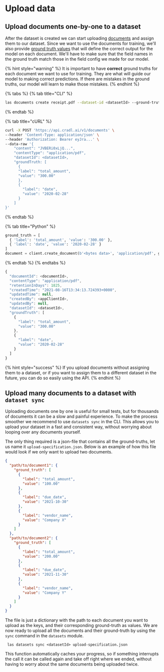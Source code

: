 # Upload data


## Upload documents one-by-one to a dataset

After the dataset is created we can start uploading [documents](../concepts/documents.md) and assign them to our dataset. Since we want to use the documents for training, we'll also provide [ground truth values](../concepts/documents.md#setting-ground-truths) that will define the correct output for the model on each document. We'll have to make sure that the field names in the ground truth match those in the field config we made for our model.

{% hint style="warning" %}
It is important to have **correct** ground truths for each document we want to use for training. They are what will guide our model to making correct predictions. If there are mistakes in the ground truths, our model will learn to make those mistakes.
{% endhint %}

{% tabs %}
{% tab title="CLI" %}
```bash
las documents create receipt.pdf --dataset-id <datasetId> --ground-truth-fields total_amount=300.00 date=2020-02-28
```
{% endtab %}

{% tab title="cURL" %}
```bash
curl -X POST 'https://api.cradl.ai/v1/documents' \
--header 'Content-Type: application/json' \
--header 'Authorization: Bearer eyJra...' \
--data-raw '{
    "content": "JVBERi0xLjQ...",
    "contentType": "application/pdf",
    "datasetId": <datasetId>,
    "groundTruth: [
      {
      "label": "total_amount",
      "value": "300.00"
      },
      {
        "label": "date",
        "value": "2020-02-28"
      }
    ]
}'
```
{% endtab %}

{% tab title="Python" %}
```python
ground_truth = [
  { 'label': 'total_amount', 'value': '300.00' },
  { 'label': 'date', 'value': '2020-02-28' }
]
document = client.create_document(b'<bytes data>', 'application/pdf', ground_truth=ground_truth, dataset_id=<datasetId>)
```
{% endtab %}
{% endtabs %}

```javascript
{
  "documentId": <documentId>,
  "contentType": "application/pdf",
  "retentionInDays": 1825,
  "createdTime": "2021-08-16T13:34:13.724393+0000",
  "updatedTime": null,
  "createdBy": <appClientId>,
  "updatedBy": null,
  "datasetId": <datasetId>,
  "groundTruth": [
    {
      "label": "total_amount",
      "value": "300.00"
    },
    {
      "label": "date",
      "value": "2020-02-28"
    }
  ]
}
```

{% hint style="success" %}
If you upload documents without assigning them to a dataset, or if you want to assign them to a different dataset in the future, you can do so easily using the API.
{% endhint %}

## Upload many documents to a dataset with `dataset sync`
Uploading documents one by one is useful for small tests, but for thousands of documents it can be a slow and painful experience.
To make the process smoother we recommend to use `datasets sync` in the CLI. This allows you to upload your dataset in a fast and consistent way, without worrying about looping over any documents yourself.

The only thing required is a json-file that contains all the ground-truths, let us name it `upload-specification.json`. Below is an example of how this file would look if we only want to upload two documents.
```json
{
  "path/to/document1": {
    "ground_truth": [
      {
        "label": "total_amount",
        "value": "100.00"
      },
      {
        "label": "due_date",
        "value": "2021-10-30"
      },
      {
        "label": "vendor_name",
        "value": "Company X"
      }
    ]
  },
  "path/to/document2": {
    "ground_truth": [
      {
        "label": "total_amount",
        "value": "200.00"
      },
      {
        "label": "due_date",
        "value": "2021-11-30"
      },
      {
        "label": "vendor_name",
        "value": "Company Y"
      }
    ]
  }
}
```
The file is just a dictionary with the path to each document you want to upload as the keys, and their corresponding ground-truth as values. 
We are now ready to upload all the documents and their ground-truth by using the `sync` command in the `datasets` module.
```shell
 las datasets sync <datasetId> upload-specification.json
```
This function automatically caches your progress, so if something interrupts the call it can be called again and take off right where we ended, without having to worry about the same documents being uploaded twice.
